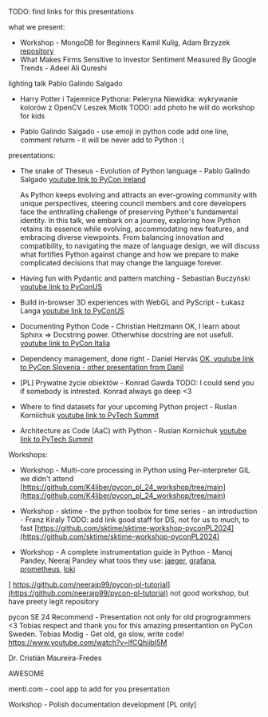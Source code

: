 TODO: find links for this presentations

what we present:
*  Workshop - MongoDB for Beginners Kamil Kulig, Adam Brzyzek 
  [repository](https://github.com/KuligKamil/mongodb-project-workshop)
* What Makes Firms Sensitive to Investor Sentiment Measured By Google Trends - Adeel Ali Qureshi

  
lighting talk Pablo Galindo Salgado
* Harry Potter i Tajemnice Pythona: Peleryna Niewidka: wykrywanie kolorów z OpenCV Leszek Miotk
  TODO: add photo
  he will do workshop for kids

* Pablo Galindo Salgado - use emoji in python code
  add one line, comment returm - it will be never add to Python :(
  
presentations:
 
* The snake of Theseus - Evolution of Python language - Pablo Galindo Salgado
  [youtube link to PyCon Ireland](https://www.youtube.com/watch?v=TQDzaMYTkYU)
  
    As Python keeps evolving and attracts an ever-growing community with unique perspectives, steering council members and core developers face the enthralling challenge of preserving Python's fundamental identity. In this talk, we embark on a journey, exploring how Python retains its essence while evolving, accommodating new features, and embracing diverse viewpoints. From balancing innovation and compatibility, to navigating the maze of language design, we will discuss what fortifies Python against change and how we prepare to make complicated decisions that may change the language forever.

  
* Having fun with Pydantic and pattern matching - Sebastian Buczyński
  [youtube link to PyConUS](https://www.youtube.com/watch?v=MfUuHYi2jgY)
  
*  Build in-browser 3D experiences with WebGL and PyScript - Łukasz Langa
  [youtube link to PyConUS](https://www.youtube.com/watch?v=NQyzFbYZjHk)


* Documenting Python Code - Christian Heitzmann
  OK, I learn about Sphinx => Docstring power. Otherwhise docstring are not usefull.
  [youtube link to PyCon Italia](https://www.youtube.com/watch?v=22xALcyoo4A)
  
* Dependency management, done right - Daniel Hervás
  [OK, youtube link to PyCon Slovenia - other presentation from Danil](https://www.youtube.com/watch?v=4_0nZfryank) 
  
* [PL] Prywatne życie obiektów - Konrad Gawda
  TODO: I could send you if somebody is intrested. Konrad always go deep <3

* Where to find datasets for your upcoming Python project - Ruslan Korniichuk
  [youtube link to PyTech Summit](https://www.youtube.com/watch?v=-UgumFMUs5M)

* Architecture as Code (AaC) with Python - Ruslan Korniichuk
  [youtube link to PyTech Summit](https://www.youtube.com/watch?v=-UgumFMUs5M)
  
Workshops:

*  Workshop - Multi-core processing in Python using Per-interpreter GIL
  we didn't attend
    [https://github.com/K4liber/pycon_pl_24_workshop/tree/main](https://github.com/K4liber/pycon_pl_24_workshop/tree/main)

* Workshop - sktime - the python toolbox for time series - an introduction - Franz Kiraly
  TODO: add link 
  good staff for DS, not for us
  to much, to fast
  [https://github.com/sktime/sktime-workshop-pyconPL2024](https://github.com/sktime/sktime-workshop-pyconPL2024)

*  Workshop - A complete instrumentation guide in Python -  Manoj Pandey, Neeraj Pandey
  what toos they use: [jaeger](https://github.com/jaegertracing/jaeger), [grafana](https://github.com/grafana/grafana), [prometheus](https://github.com/prometheus/prometheus), [loki](https://github.com/grafana/loki)

 [ https://github.com/neerajp99/pycon-pl-tutorial](https://github.com/neerajp99/pycon-pl-tutorial)
   not good workshop, but have preety legit repository



pycon SE 24
Recommend - Presentation not only for old progrogrammers <3 
Tobias respect and thank you for this amazing presentantion on PyCon Sweden.
Tobias Modig - Get old, go slow, write code! 
https://www.youtube.com/watch?v=lfCQhiibI5M


Dr. Cristián Maureira-Fredes 

AWESOME



menti.com - cool app to add for you presentation
   
  Workshop - Polish documentation development [PL only]
